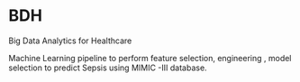 # BDH
Big Data Analytics for Healthcare

Machine Learning pipeline to perform feature selection, engineering , model selection to predict Sepsis using MIMIC -III database.
